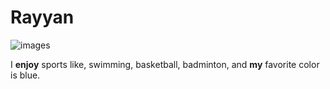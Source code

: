# Rayyan
![images](https://user-images.githubusercontent.com/97945956/149910260-9b095896-b2de-4981-8567-4161b2f3d266.jpg)

I __enjoy__ sports like, swimming, basketball, badminton, and __my__ favorite color is blue.
